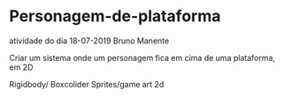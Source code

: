 # Personagem-de-plataforma
atividade do dia 18-07-2019 Bruno Manente 

Criar um sistema onde um personagem fica em cima de uma plataforma, em 2D

Rigidbody/ Boxcolider
Sprites/game art 2d
